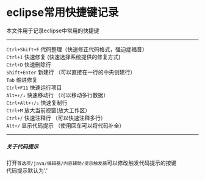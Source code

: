 # eclipse常用快捷键记录  
本文件用于记录eclipse中常用的快捷键

---

`Ctrl+Shift+F`  代码整理（快速修正代码格式，强迫症福音）  
`Ctrl+1` 快速修复 (快速选择系统提供的修复方式)  
`Ctrl+D` 快速删除行  
`Shift+Enter` 新建行  （可以直接在一行的中央创建行）  
`Tab` 缩进修复  
`Ctrl+F11` 快速运行项目  
`Alt+↑/↓` 快速移动行 （可以移动多行数据）  
`Ctrl+Alt+↑/↓` 快速复制行  
`Ctrl+M` 放大当前视窗(放大工作区）  
`Ctrl+/` 快速注释行 （可以快速注释多行）  
`Alt+/` 显示代码提示 （使用回车可以将代码补全）  


---
##### 关于代码提示

打开`首选项/java/编辑器/内容辅助/提示触发器`可以修改触发代码提示的按键  
代码提示默认为'.'  
